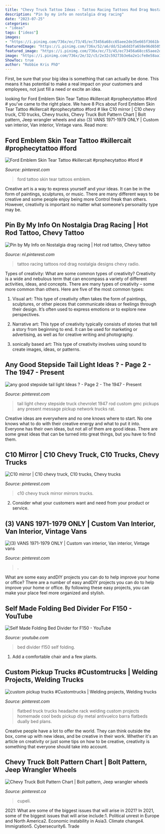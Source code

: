 ```yaml
---
title: "Chevy Truck Tattoo Ideas - Tattoo Racing Tattoos Rod Drag Nostalgia Designs Chevy Radio"
description: "Pin by my info on nostalgia drag racing"
date: "2023-07-25"
categories:
- "ideas"
tags: ["ideas"]
images:
- "https://i.pinimg.com/736x/ec/73/45/ec73456a68cc65aee2de35e665f3661b--tattoo-nostalgia.jpg"
featuredImage: "https://i.pinimg.com/736x/52/a6/dd/52a6dd3fa658e96d6505209d55d54a8a--tail-light-chevrolet.jpg"
featured_image: "https://i.pinimg.com/736x/ec/73/45/ec73456a68cc65aee2de35e665f3661b--tattoo-nostalgia.jpg"
image: "https://i.pinimg.com/736x/2e/32/c5/2e32c59273b3e6a2e1cfe8e58aa16843.jpg"
ShowToc: true
author: "Robbie Kris PhD"
---
```



First, be sure that your big idea is something that can actually be done. This means it has potential to make a real impact on your customers and employees, not just fill a need or excite an idea.

	

		
looking for Ford Emblem Skin Tear Tattoo #killercait #prophecytattoo #ford # you've came to the right place. We have 8 Pics about Ford Emblem Skin Tear Tattoo #killercait #prophecytattoo #ford # like C10 mirror | C10 chevy truck, C10 trucks, Chevy trucks, Chevy Truck Bolt Pattern Chart | Bolt pattern, Jeep wrangler wheels and also (3) VANS 1971-1979 ONLY | Custom van interior, Van interior, Vintage vans. Read more:
		
    
## Ford Emblem Skin Tear Tattoo #killercait #prophecytattoo #ford #

<img loading=lazy src="https://i.pinimg.com/736x/c3/3b/ef/c33bef806d89bd0b690fca6f59bdfc10.jpg" onerror="this.onerror=null;this.src='https://tse2.mm.bing.net/th?id=OIP.R4_qwlHWFUxvMUJXsDShCwHaK9&amp;pid=15.1';" alt="Ford Emblem Skin Tear Tattoo #killercait #prophecytattoo #ford #">

_Source: pinterest.com_

>ford tattoo skin tear tattoos emblem. 

	

Creative art is a way to express yourself and your ideas. It can be in the form of paintings, sculptures, or music. There are many different ways to be creative and some people enjoy being more Control freak than others. However, creativity is important no matter what someone’s personality type may be.

    
## Pin By My Info On Nostalgia Drag Racing | Hot Rod Tattoo, Chevy Tattoo

<img loading=lazy src="https://i.pinimg.com/736x/ec/73/45/ec73456a68cc65aee2de35e665f3661b--tattoo-nostalgia.jpg" onerror="this.onerror=null;this.src='https://tse1.mm.bing.net/th?id=OIP.B4dwMb3x-eCxirZGF5omygHaNL&amp;pid=15.1';" alt="Pin by My Info on Nostalgia drag racing | Hot rod tattoo, Chevy tattoo">

_Source: nl.pinterest.com_

>tattoo racing tattoos rod drag nostalgia designs chevy radio. 

	

Types of creativity: What are some common types of creativity?
Creativity is a wide and nebulous term that can encompass a variety of different activities, ideas, and concepts. There are many types of creativity – some more common than others. Here are five of the most common types:
1. Visual art: This type of creativity often takes the form of paintings, sculptures, or other pieces that communicate ideas or feelings through their design. It’s often used to express emotions or to explore new perspectives.

2. Narrative art: This type of creativity typically consists of stories that tell a story from beginning to end. It can be used for marketing or advertising, as well as for creative writing and photography.

3. sonically based art: This type of creativity involves using sound to create images, ideas, or patterns.

    
## Any Good Stepside Tail Light Ideas ? - Page 2 - The 1947 - Present

<img loading=lazy src="https://i.pinimg.com/736x/52/a6/dd/52a6dd3fa658e96d6505209d55d54a8a--tail-light-chevrolet.jpg" onerror="this.onerror=null;this.src='https://tse1.mm.bing.net/th?id=OIP.LJFlUjKOVyD6tO3ttzC5GQHaFj&amp;pid=15.1';" alt="any good stepside tail light Ideas ? - Page 2 - The 1947 - Present">

_Source: pinterest.com_

>tail light chevy stepside truck chevrolet 1947 rod custom gmc pickups any present message pickup network trucks rat. 

	

Creative ideas are everywhere and no one knows where to start. No one knows what to do with their creative energy and what to put it into. Everyone has their own ideas, but not all of them are good ideas. There are some great ideas that can be turned into great things, but you have to find them.

    
## C10 Mirror | C10 Chevy Truck, C10 Trucks, Chevy Trucks

<img loading=lazy src="https://i.pinimg.com/736x/af/8e/40/af8e40112d84cb04c73cfde97475da0c--mirrors.jpg" onerror="this.onerror=null;this.src='https://tse2.mm.bing.net/th?id=OIP.SDQHjjHD0Xf4J7aRVutcywHaJ3&amp;pid=15.1';" alt="C10 mirror | C10 chevy truck, C10 trucks, Chevy trucks">

_Source: pinterest.com_

>c10 chevy truck mirror mirrors trucks. 

	

2. Consider what your customers want and need from your product or service.

    
## (3) VANS 1971-1979 ONLY | Custom Van Interior, Van Interior, Vintage Vans

<img loading=lazy src="https://i.pinimg.com/736x/1a/87/41/1a8741f526c0b9dad52ab387a68fca71.jpg" onerror="this.onerror=null;this.src='https://tse1.mm.bing.net/th?id=OIP.eLDO9KLHFvuFjasRDgAGYAHaFh&amp;pid=15.1';" alt="(3) VANS 1971-1979 ONLY | Custom van interior, Van interior, Vintage vans">

_Source: pinterest.com_

>. 

	

What are some easy andDIY projects you can do to help improve your home or office?
There are a number of easy andDIY projects you can do to help improve your home or office. By following these easy projects, you can make your place feel more organized and stylish.

    
## Self Made Folding Bed Divider For F150 - YouTube

<img loading=lazy src="https://i.ytimg.com/vi/kbNh6Krlar8/maxresdefault.jpg" onerror="this.onerror=null;this.src='https://tse2.mm.bing.net/th?id=OIP.gf8U3_5WQzBpug8akf34IwHaEK&amp;pid=15.1';" alt="Self Made Folding Bed Divider for F150 - YouTube">

_Source: youtube.com_

>bed divider f150 self folding. 

	

1. Add a comfortable chair and a few plants. 

    
## Custom Pickup Trucks #Customtrucks | Welding Projects, Welding Trucks

<img loading=lazy src="https://i.pinimg.com/736x/cb/c4/95/cbc495e7f451813f1ec04c5efd3eaf01.jpg" onerror="this.onerror=null;this.src='https://tse3.mm.bing.net/th?id=OIP.wldV4cR5xzaB-maS7ixjigHaFj&amp;pid=15.1';" alt="custom pickup trucks #Customtrucks | Welding projects, Welding trucks">

_Source: pinterest.com_

>flatbed truck trucks headache rack welding custom projects homemade cool beds pickup diy metal antivuelco barra flatbeds dually bed plans. 

	

Creative people have a lot to offer the world. They can think outside the box, come up with new ideas, and be creative in their work. Whether it's an article on creativity or just some tips on how to be creative, creativity is something that everyone should take into account.

    
## Chevy Truck Bolt Pattern Chart | Bolt Pattern, Jeep Wrangler Wheels

<img loading=lazy src="https://i.pinimg.com/736x/2e/32/c5/2e32c59273b3e6a2e1cfe8e58aa16843.jpg" onerror="this.onerror=null;this.src='https://tse3.mm.bing.net/th?id=OIP.Fj6bLRmmTKVfrxaOj5rD5AAAAA&amp;pid=15.1';" alt="Chevy Truck Bolt Pattern Chart | Bolt pattern, Jeep wrangler wheels">

_Source: pinterest.ca_

>cupeli. 

	

2021: What are some of the biggest issues that will arise in 2021?
In 2021, some of the biggest issues that will arise include:1. Political unrest in Europe and North America2. Economic instability in Asia3. Climate change4. Immigration5. Cybersecurity6. Trade
